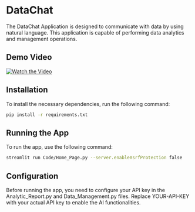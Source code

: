 # DataChat

The DataChat Application is designed to communicate with data by using natural language. This application is capable of performing data analytics and management operations.

## Demo Video

[![Watch the Video](https://img.youtube.com/vi/DFACoJQSdsg/0.jpg)](https://www.youtube.com/watch?v=DFACoJQSdsg)


## Installation

To install the necessary dependencies, run the following command:

```bash
pip install -r requirements.txt
```
## Running the App

To run the app, use the following command:
```bash
streamlit run Code/Home_Page.py --server.enableXsrfProtection false
```

## Configuration

Before running the app, you need to configure your API key in the Analytic_Report.py and Data_Management.py files. Replace YOUR-API-KEY with your actual API key to enable the AI functionalities.
